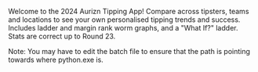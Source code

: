 Welcome to the 2024 Aurizn Tipping App! 
Compare across tipsters, teams and locations to see your own personalised tipping trends and success. Includes ladder and margin rank worm graphs, and a "What If?" ladder.
Stats are correct up to Round 23.

Note: You may have to edit the batch file to ensure that the path is pointing towards where python.exe is.

